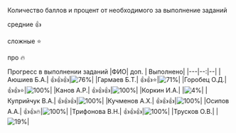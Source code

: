 Количество баллов и процент от необходимого за выполнение заданий

средние :+1:

сложные :star:

про :fire: 

Прогресс в выполнении заданий 
|ФИО| доп. | Выполнено|
|---|--:|--|
|Аюшиев Б.А.|  :+1::+1::+1:|![76%](https://progress-bar.dev/76/?title=16)|
|Гармаев Б.Т.|  :+1::+1::star:|![71%](https://progress-bar.dev/71/?title=15)|
|Горобец О.Д.|  :+1::+1::star:|![100%](https://progress-bar.dev/100/?title=зчт)|
|Канов А.Р.|  :+1::+1::+1:|![100%](https://progress-bar.dev/100/?title=зчт)|
|Коркин И.А.|  |![4%](https://progress-bar.dev/4/?title=1)|
|Куприйчук В.А.|  :+1::+1::+1:|![100%](https://progress-bar.dev/100/?title=зчт)|
|Кучменов А.Х.|  :+1::+1::+1:|![100%](https://progress-bar.dev/100/?title=зчт)|
|Осипов А.А.|  :+1::+1::fire:|![100%](https://progress-bar.dev/100/?title=зчт)|
|Трифонова В.Н.|  :+1::+1::+1:|![100%](https://progress-bar.dev/100/?title=зчт)|
|Трусков О.В.|  |![19%](https://progress-bar.dev/19/?title=4)|







